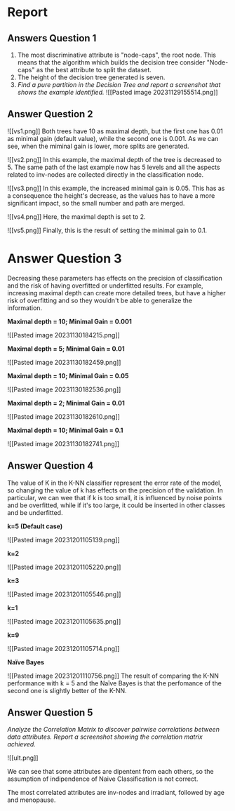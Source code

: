 # Report
## Answers Question 1
1. The most discriminative attribute is "node-caps", the root node. This means that the algorithm which builds the decision tree consider "Node-caps" as the best attribute to split the dataset.   
2. The height of the decision tree generated is seven.
3. *Find a pure partition in the Decision Tree and report a screenshot that shows the example identified.*
	![[Pasted image 20231129155514.png]]

## Answer Question 2

![[vs1.png]]
Both trees have 10 as maximal depth, but the first one has 0.01 as minimal gain (default value), while the second one is 0.001. As we can see, when the miminal gain is lower, more splits are generated. 

![[vs2.png]]
In this example, the maximal depth of the tree is decreased to 5. The same path of the last example now has 5 levels and all the aspects related to inv-nodes are collected directly in the classification node.

![[vs3.png]]
In this example, the increased minimal gain is 0.05. This has as a consequence the height's decrease, as the values has to have a more significant impact, so the small number and path are merged. 

![[vs4.png]]
Here, the maximal depth is set to 2.

![[vs5.png]]
Finally, this is the result of setting the minimal gain to 0.1.

# Answer Question 3
Decreasing these parameters has effects on the precision of classification and the risk of having overfitted or underfitted results. For example, increasing maximal depth can create more detailed trees, but have a higher risk of overfitting and so they wouldn't be able to generalize the information.

**Maximal depth = 10; Minimal Gain = 0.001**

![[Pasted image 20231130184215.png]]

**Maximal depth = 5; Minimal Gain = 0.01**

![[Pasted image 20231130182459.png]]

**Maximal depth = 10; Minimal Gain = 0.05**

![[Pasted image 20231130182536.png]]

**Maximal depth = 2; Minimal Gain = 0.01**

![[Pasted image 20231130182610.png]]

**Maximal depth = 10; Minimal Gain = 0.1**

![[Pasted image 20231130182741.png]]

## Answer Question 4
The value of K in the K-NN classifier represent the error rate of the model, so changing the value of k has effects on the precision of the validation. In particular, we can wee that if k is too small, it is influenced by noise points and be overfitted, while if it's too large, it could be inserted in other classes and be underfitted.

**k=5 (Default case)**

![[Pasted image 20231201105139.png]]

**k=2**

![[Pasted image 20231201105220.png]]

**k=3**

![[Pasted image 20231201105546.png]]

**k=1**

![[Pasted image 20231201105635.png]]

**k=9**

![[Pasted image 20231201105714.png]]

**Naïve Bayes**

![[Pasted image 20231201110756.png]]
The result of comparing the K-NN performance with k = 5 and the Naïve Bayes is that the perfomance of the second one is slightly better of the K-NN. 

## Answer Question 5
*Analyze the Correlation Matrix to discover pairwise correlations between data attributes. Report a screenshot showing the correlation matrix achieved.*

![[ult.png]]

We can see that some attributes are dipentent from each others, so the assumption of indipendence of Naive Classification is not correct.

The most correlated attributes are inv-nodes and irradiant, followed by age and menopause.